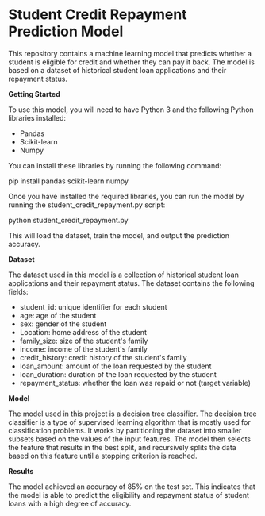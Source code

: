 # **Student Credit Repayment Prediction Model**

This repository contains a machine learning model that predicts whether a student is eligible for credit and whether they can pay it back. The model is based on a dataset of historical student loan applications and their repayment status.

**Getting Started**

To use this model, you will need to have Python 3 and the following Python libraries installed:

- Pandas
- Scikit-learn
- Numpy

You can install these libraries by running the following command:

pip install pandas scikit-learn numpy

Once you have installed the required libraries, you can run the model by running the student\_credit\_repayment.py script:

python student\_credit\_repayment.py

This will load the dataset, train the model, and output the prediction accuracy.

**Dataset**

The dataset used in this model is a collection of historical student loan applications and their repayment status. The dataset contains the following fields:

- student\_id: unique identifier for each student
- age: age of the student
- sex: gender of the student
- Location: home address of the student
- family\_size: size of the student's family
- income: income of the student's family
- credit\_history: credit history of the student's family
- loan\_amount: amount of the loan requested by the student
- loan\_duration: duration of the loan requested by the student
- repayment\_status: whether the loan was repaid or not (target variable)

**Model**

The model used in this project is a decision tree classifier. The decision tree classifier is a type of supervised learning algorithm that is mostly used for classification problems. It works by partitioning the dataset into smaller subsets based on the values of the input features. The model then selects the feature that results in the best split, and recursively splits the data based on this feature until a stopping criterion is reached.

**Results**

The model achieved an accuracy of 85% on the test set. This indicates that the model is able to predict the eligibility and repayment status of student loans with a high degree of accuracy.
